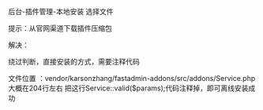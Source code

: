 后台-插件管理-本地安装 选择文件

提示：从官网渠道下载插件压缩包

解决：

绕过判断，直接安装的方式，需要注释代码

文件位置 ：vendor/karsonzhang/fastadmin-addons/src/addons/Service.php 大概在204行左右
把这行Service::valid($params);代码注释掉，即可离线安装成功